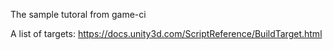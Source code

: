 The sample tutoral from game-ci

A list of targets:
https://docs.unity3d.com/ScriptReference/BuildTarget.html
